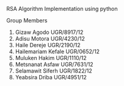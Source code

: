 RSA Algorithm Implementation using python

Group Members
1. Gizaw Agodo               UGR/8917/12
2. Adisu Motora              UGR/4230/12
3. Haile Dereje              UGR/2190/12
4. Hailemariam Kefale        UGR/0652/12
5. Muluken Hakim             UGR/1110/12
6. Metsnanat Asfaw           UGR/7631/12
7. Selamawit Siferh          UGR/1822/12
8. Yeabsira Driba            UGR/4951/12
